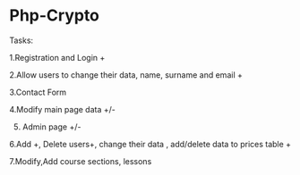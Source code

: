 # Php-Crypto

Tasks:

1.Registration and Login +

2.Allow users to change their data, name, surname and email +

3.Contact Form

4.Modify main page data +/-

5. Admin page +/-

6.Add +, Delete users+, change their data , add/delete data to prices table +

7.Modify,Add course sections, lessons
